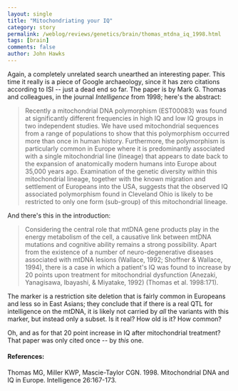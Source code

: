 ```yaml
---
layout: single 
title: "Mitochondriating your IQ" 
category: story
permalink: /weblog/reviews/genetics/brain/thomas_mtdna_iq_1998.html
tags: [brain] 
comments: false 
author: John Hawks 
---
```



<p>
Again, a completely unrelated search unearthed an interesting paper. This time it really is a piece of Google archaeology, since it has zero citations according to ISI -- just a dead end so far. The paper is by Mark G. Thomas and colleagues, in the journal <i>Intelligence</i> from 1998; here's the abstract:
</p>

<blockquote>Recently a mitochondrial DNA polymorphism (EST00083) was found at significantly different frequencies in high IQ and low IQ groups in two independent studies. We have used mitochondrial sequences from a range of populations to show that this polymorphism occurred more than once in human history. Furthermore, the polymorphism is particularly common in Europe where it is predominantly associated with a single mitochondrial line (lineage) that appears to date back to the expansion of anatomically modern humans into Europe about 35,000 years ago. Examination of the genetic diversity within this mitochondrial lineage, together with the known migration and settlement of Europeans into the USA, suggests that the observed IQ associated polymorphism found in Cleveland Ohio is likely to be restricted to only one form (sub-group) of this mitochondrial lineage. </blockquote>

<p>
And there's this in the introduction:
</p>

<blockquote>Considering the central role that mtDNA gene products play in the energy metabolism of the cell, a causative link between mtDNA mutations and cognitive ability remains a strong possibility. Apart from the existence of a number of neuro-degenerative diseases associated with mtDNA lesions (Wallace, 1992; Shoffner & Wallace, 1994), there is a case in which a patient's IQ was found to increase by 20 points upon treatment for mitochondrial dysfunction (Anezaki, Yanagisawa, Ibayashi, & Miyatake, 1992) (Thomas et al. 1998:171). </blockquote>

<p>
The marker is a restriction site deletion that is fairly common in Europeans and less so in East Asians; they conclude that if there is a real QTL for intelligence on the mtDNA, it is likely not carried by <i>all</i> the variants with this marker, but instead only a subset. Is it real? How old is it? How common? 
</p>

<p>
Oh, and as for that 20 point increase in IQ after mitochondrial treatment? That paper was only cited once -- by <i>this</i> one. 
</p>

<h4>References:</h4>

<p class="cite">Thomas MG, Miller KWP, Mascie-Taylor CGN. 1998. Mitochondrial DNA and IQ in Europe. Intelligence 26:167-173. </p>

